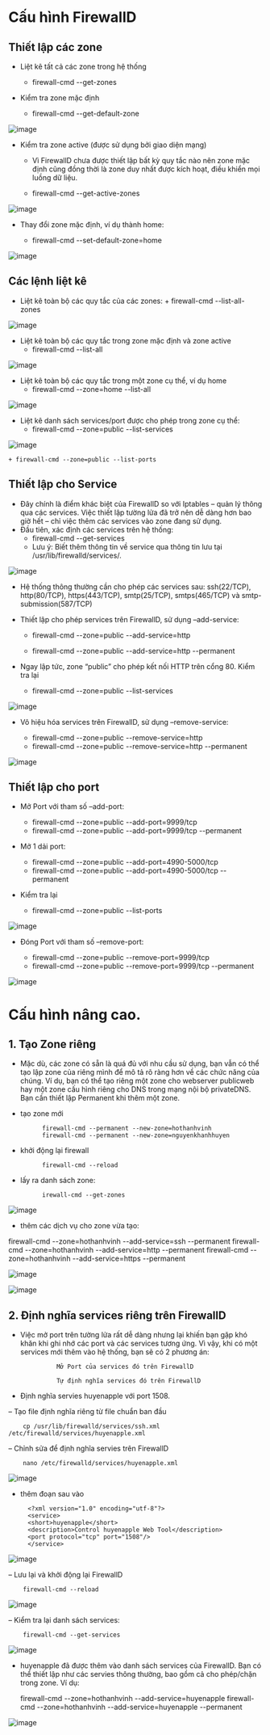 # Cấu hình FirewallD

## Thiết lập các zone
- Liệt kê tất cả các zone trong hệ thống

    + firewall-cmd --get-zones

- Kiểm tra zone mặc định

    + firewall-cmd --get-default-zone
    
![image](https://user-images.githubusercontent.com/95491130/186796930-b6835bd3-f32c-4e33-9b46-715106318d40.png)
 
- Kiểm tra zone active (được sử dụng bởi giao diện mạng)
    + Vì FirewallD chưa được thiết lập bất kỳ quy tắc nào nên zone mặc định cũng đồng thời là zone duy nhất được kích hoạt, điều khiển mọi luồng dữ liệu.

    + firewall-cmd --get-active-zones

![image](https://user-images.githubusercontent.com/95491130/186797145-798ea3f6-bcf2-4e74-a904-2fb810b837a2.png)

- Thay đổi zone mặc định, ví dụ thành home:

    + firewall-cmd --set-default-zone=home

![image](https://user-images.githubusercontent.com/95491130/186797210-064922a3-5421-42d3-a260-3f1f38f5f736.png)

## Các lệnh liệt kê

- Liệt kê toàn bộ các quy tắc của các zones:
        + firewall-cmd --list-all-zones

![image](https://user-images.githubusercontent.com/95491130/186797365-66227c0c-93b5-4bc5-81cb-50e453d834e6.png)

- Liệt kê toàn bộ các quy tắc trong zone mặc định và zone active
    + firewall-cmd --list-all

![image](https://user-images.githubusercontent.com/95491130/186797430-44ca8718-39e3-47f0-b51c-a182e314cd02.png)

- Liệt kê toàn bộ các quy tắc trong một zone cụ thể, ví dụ home
    + firewall-cmd --zone=home --list-all

![image](https://user-images.githubusercontent.com/95491130/186797475-85eaacb9-9d77-434e-863c-d38d1626403c.png)

- Liệt kê danh sách services/port được cho phép trong zone cụ thể:
    + firewall-cmd --zone=public --list-services

![image](https://user-images.githubusercontent.com/95491130/186797709-05cc0d33-6c4f-4ce9-948f-7cd9f1ec9d79.png)

    + firewall-cmd --zone=public --list-ports

## Thiết lập cho Service

- Đây chính là điểm khác biệt của FirewallD so với Iptables – quản lý thông qua các services. Việc thiết lập tường lửa đã trở nên dễ dàng hơn bao giờ hết – chỉ việc thêm các services vào zone đang sử dụng.
- Đầu tiên, xác định các services trên hệ thống:
    + firewall-cmd --get-services
    + Lưu ý: Biết thêm thông tin về service qua thông tin lưu tại /usr/lib/firewalld/services/.
    
![image](https://user-images.githubusercontent.com/95491130/186797877-ec493260-5880-437a-9a7a-90795ba872cc.png)

- Hệ thống thông thường cần cho phép các services sau: ssh(22/TCP), http(80/TCP), https(443/TCP), smtp(25/TCP), smtps(465/TCP) và smtp-submission(587/TCP)

- Thiết lập cho phép services trên FirewallD, sử dụng –add-service:

    + firewall-cmd --zone=public --add-service=http

    + firewall-cmd --zone=public --add-service=http --permanent

- Ngay lập tức, zone “public” cho phép kết nối HTTP trên cổng 80. Kiểm tra lại

    + firewall-cmd --zone=public --list-services

![image](https://user-images.githubusercontent.com/95491130/186798133-bcf13499-d20c-4ff9-ba15-f6054e764079.png)

- Vô hiệu hóa services trên FirewallD, sử dụng –remove-service:

    + firewall-cmd --zone=public --remove-service=http
    + firewall-cmd --zone=public --remove-service=http --permanent

![image](https://user-images.githubusercontent.com/95491130/186798227-37d7d895-efeb-4cca-903b-beeac0b177e4.png)

## Thiết lập cho port
- Mở Port với tham số –add-port:

    + firewall-cmd --zone=public --add-port=9999/tcp
    + firewall-cmd --zone=public --add-port=9999/tcp --permanent
- Mở 1 dải port:
    + firewall-cmd --zone=public --add-port=4990-5000/tcp
    + firewall-cmd --zone=public --add-port=4990-5000/tcp --permanent
- Kiểm tra lại

    + firewall-cmd --zone=public --list-ports

![image](https://user-images.githubusercontent.com/95491130/186798402-abfcfbf8-58f4-4c10-9afe-362a65060536.png)

- Đóng Port với tham số –remove-port:

    + firewall-cmd --zone=public --remove-port=9999/tcp
    + firewall-cmd --zone=public --remove-port=9999/tcp --permanent

![image](https://user-images.githubusercontent.com/95491130/186798465-2dd5a586-3d55-4eca-a2c0-ff65a12d2364.png)

# Cấu hình nâng cao.

## 1. Tạo Zone riêng

- Mặc dù, các zone có sẵn là quá đủ với nhu cầu sử dụng, bạn vẫn có thể tạo lập zone của riêng mình để mô tả rõ ràng hơn về các chức năng của chúng. Ví dụ, bạn có thể tạo riêng một zone cho webserver publicweb hay một zone cấu hình riêng cho DNS trong mạng nội bộ privateDNS. Bạn cần thiết lập Permanent khi thêm một zone.

- tạo zone mới

            firewall-cmd --permanent --new-zone=hothanhvinh
            firewall-cmd --permanent --new-zone=nguyenkhanhhuyen
            
- khởi động lại firewall

            firewall-cmd --reload
            
- lấy ra danh sách zone:

            irewall-cmd --get-zones

![image](https://user-images.githubusercontent.com/95491130/186799356-529fa1bf-df27-4f30-b189-4be7ba25e998.png)

- thêm các dịch vụ cho zone vừa tạo:

firewall-cmd --zone=hothanhvinh --add-service=ssh --permanent
firewall-cmd --zone=hothanhvinh --add-service=http --permanent
firewall-cmd --zone=hothanhvinh --add-service=https --permanent

![image](https://user-images.githubusercontent.com/95491130/186799883-139f3430-022f-4f59-b501-0cd3422ce0c4.png)

![image](https://user-images.githubusercontent.com/95491130/186799950-c57bf654-a8cb-424c-85dc-0ed7c5ef17d1.png)


## 2. Định nghĩa services riêng trên FirewallD

- Việc mở port trên tường lửa rất dễ dàng nhưng lại khiến bạn gặp khó khăn khi ghi nhớ các port và các services tương ứng. Vì vậy, khi có một services mới thêm vào hệ thống, bạn sẽ có 2 phương án:

                Mở Port của services đó trên FirewallD

                Tự định nghĩa services đó trên FirewallD

- Định nghĩa servies huyenapple với port 1508.

– Tạo file định nghĩa riêng từ file chuẩn ban đầu

        cp /usr/lib/firewalld/services/ssh.xml /etc/firewalld/services/huyenapple.xml

– Chỉnh sửa để định nghĩa servies trên FirewallD

        nano /etc/firewalld/services/huyenapple.xml
        
![image](https://user-images.githubusercontent.com/95491130/186801764-30a009e8-d6ab-4b5c-aa6e-2cb58fa68dea.png) 

- thêm đoạn sau vào

        <?xml version="1.0" encoding="utf-8"?>
        <service>
        <short>huyenapple</short>
        <description>Control huyenapple Web Tool</description>
        <port protocol="tcp" port="1508"/>
        </service>
        
![image](https://user-images.githubusercontent.com/95491130/186801723-62cdaed5-7f5f-4dfb-a469-cbe9d3f8d50a.png)

– Lưu lại và khởi động lại FirewallD

        firewall-cmd --reload
        
![image](https://user-images.githubusercontent.com/95491130/186801938-cdf44228-12ba-4094-ad84-91b0367e9827.png)

– Kiểm tra lại danh sách services:

        firewall-cmd --get-services

![image](https://user-images.githubusercontent.com/95491130/186801896-f59a6ef8-c1a6-4da3-a645-df8e70204b7c.png)


- huyenapple đã được thêm vào danh sách services của FirewallD. Bạn có thể thiết lập như các servies thông thường, bao gồm cả cho phép/chặn trong zone. Ví dụ:

    firewall-cmd --zone=hothanhvinh --add-service=huyenapple
    firewall-cmd --zone=hothanhvinh --add-service=huyenapple --permanent
    
![image](https://user-images.githubusercontent.com/95491130/186802150-bcb9cd9f-ba06-44ea-babf-83dd2566d9c0.png)
